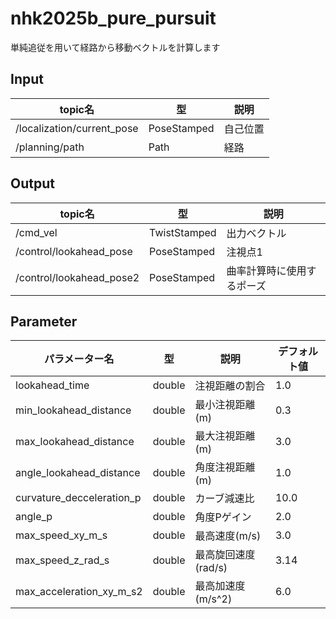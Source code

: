 # nhk2025b_pure_pursuit
単純追従を用いて経路から移動ベクトルを計算します

## Input
| topic名 | 型 | 説明 |
| - | - | - |
| /localization/current_pose | PoseStamped | 自己位置 |
| /planning/path | Path | 経路 |

## Output
| topic名 | 型 | 説明 |
| - | - | - |
| /cmd_vel | TwistStamped | 出力ベクトル |
| /control/lookahead_pose | PoseStamped | 注視点1 |
| /control/lookahead_pose2 | PoseStamped | 曲率計算時に使用するポーズ |

## Parameter
| パラメーター名 | 型 | 説明 | デフォルト値 |
| - | - | - | - |
| lookahead_time | double | 注視距離の割合 | 1.0 |
| min_lookahead_distance | double | 最小注視距離(m) | 0.3 |
| max_lookahead_distance | double | 最大注視距離(m) | 3.0 |
| angle_lookahead_distance | double | 角度注視距離(m) | 1.0 |
| curvature_decceleration_p | double | カーブ減速比 | 10.0 |
| angle_p | double | 角度Pゲイン | 2.0 |
| max_speed_xy_m_s | double | 最高速度(m/s) | 3.0 |
| max_speed_z_rad_s | double | 最高旋回速度(rad/s) | 3.14 |
| max_acceleration_xy_m_s2 | double | 最高加速度(m/s^2) | 6.0 |

